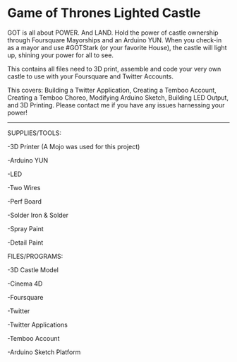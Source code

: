 Game of Thrones Lighted Castle
==========

GOT is all about POWER. And LAND. Hold the power of castle ownership through Foursquare Mayorships and an Arduino YUN. When you check-in as a mayor and use #GOTStark (or your favorite House), the castle will light up, shining your power for all to see.

This contains all files need to 3D print, assemble and code your very own castle to use with your Foursquare and Twitter Accounts.

This covers: Building a Twitter Application, Creating a Temboo Account, Creating a Temboo Choreo, Modifying Arduino Sketch, Building LED Output, and 3D Printing. Please contact me if you have any issues harnessing your power!

------

SUPPLIES/TOOLS:

-3D Printer (A Mojo was used for this project)

-Arduino YUN

-LED

-Two Wires

-Perf Board

-Solder Iron & Solder

-Spray Paint

-Detail Paint


FILES/PROGRAMS:

-3D Castle Model

-Cinema 4D

-Foursquare

-Twitter

-Twitter Applications

-Temboo Account

-Arduino Sketch Platform


